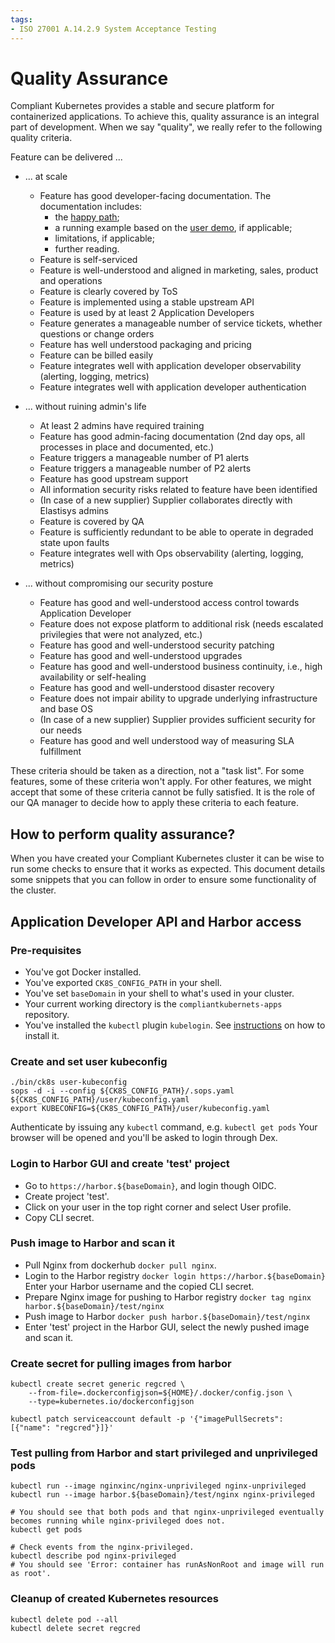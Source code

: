 ```yaml
---
tags:
- ISO 27001 A.14.2.9 System Acceptance Testing
---
```

# Quality Assurance

Compliant Kubernetes provides a stable and secure platform for containerized applications.
To achieve this, quality assurance is an integral part of development.
When we say "quality", we really refer to the following quality criteria.

Feature can be delivered ...

* ... at scale
    * Feature has good developer-facing documentation. The documentation includes:
        * the [happy path](https://en.wikipedia.org/wiki/Happy_path);
        * a running example based on the [user demo](https://github.com/elastisys/compliantkubernetes/tree/main/user-demo), if applicable;
        * limitations, if applicable;
        * further reading.
    * Feature is self-serviced
    * Feature is well-understood and aligned in marketing, sales, product and operations
    * Feature is clearly covered by ToS
    * Feature is implemented using a stable upstream API
    * Feature is used by at least 2 Application Developers
    * Feature generates a manageable number of service tickets, whether questions or change orders
    * Feature has well understood packaging and pricing
    * Feature can be billed easily
    * Feature integrates well with application developer observability (alerting, logging, metrics)
    * Feature integrates well with application developer authentication

* ... without ruining admin's life
    * At least 2 admins have required training
    * Feature has good admin-facing documentation (2nd day ops, all processes in place and documented, etc.)
    * Feature triggers a manageable number of P1 alerts
    * Feature triggers a manageable number of P2 alerts
    * Feature has good upstream support
    * All information security risks related to feature have been identified
    * (In case of a new supplier) Supplier collaborates directly with Elastisys admins
    * Feature is covered by QA
    * Feature is sufficiently redundant to be able to operate in degraded state upon faults
    * Feature integrates well with Ops observability (alerting, logging, metrics)

* ... without compromising our security posture
    * Feature has good and well-understood access control towards Application Developer
    * Feature does not expose platform to additional risk (needs escalated privilegies that were not analyzed, etc.)
    * Feature has good and well-understood security patching
    * Feature has good and well-understood upgrades
    * Feature has good and well-understood business continuity, i.e., high availability or self-healing
    * Feature has good and well-understood disaster recovery
    * Feature does not impair ability to upgrade underlying infrastructure and base OS
    * (In case of a new supplier) Supplier provides sufficient security for our needs
    * Feature has good and well understood way of measuring SLA fulfillment

These criteria should be taken as a direction, not a "task list".
For some features, some of these criteria won't apply.
For other features, we might accept that some of these criteria cannot be fully satisfied.
It is the role of our QA manager to decide how to apply these criteria to each feature.

## How to perform quality assurance?

When you have created your Compliant Kubernetes cluster it can be wise to run some checks to ensure that it works as expected.
This document details some snippets that you can follow in order to ensure some functionality of the cluster.

## Application Developer API and Harbor access

### Pre-requisites
- You've got Docker installed.
- You've exported `CK8S_CONFIG_PATH` in your shell.
- You've set `baseDomain` in your shell to what's used in your cluster.
- Your current working directory is the `compliantkubernets-apps` repository.
- You've installed the `kubectl` plugin `kubelogin`.
    See [instructions](https://github.com/int128/kubelogin#setup) on how to install it.

### Create and set user kubeconfig
```shellSession
./bin/ck8s user-kubeconfig
sops -d -i --config ${CK8S_CONFIG_PATH}/.sops.yaml ${CK8S_CONFIG_PATH}/user/kubeconfig.yaml
export KUBECONFIG=${CK8S_CONFIG_PATH}/user/kubeconfig.yaml
```
Authenticate by issuing any `kubectl` command, e.g. `kubectl get pods`
Your browser will be opened and you'll be asked to login through Dex.

### Login to Harbor GUI and create 'test' project
- Go to `https://harbor.${baseDomain}`, and login though OIDC.
- Create project 'test'.
- Click on your user in the top right corner and select User profile.
- Copy CLI secret.

### Push image to Harbor and scan it
- Pull Nginx from dockerhub `docker pull nginx`.
- Login to the Harbor registry `docker login https://harbor.${baseDomain}`
    Enter your Harbor username and the copied CLI secret.
- Prepare Nginx image for pushing to Harbor registry `docker tag nginx harbor.${baseDomain}/test/nginx`
- Push image to Harbor `docker push harbor.${baseDomain}/test/nginx`
- Enter 'test' project in the Harbor GUI, select the newly pushed image and scan it.

### Create secret for pulling images from harbor
```shellSession
kubectl create secret generic regcred \
    --from-file=.dockerconfigjson=${HOME}/.docker/config.json \
    --type=kubernetes.io/dockerconfigjson

kubectl patch serviceaccount default -p '{"imagePullSecrets": [{"name": "regcred"}]}'
```

### Test pulling from Harbor and start privileged and unprivileged pods
```shellSession
kubectl run --image nginxinc/nginx-unprivileged nginx-unprivileged
kubectl run --image harbor.${baseDomain}/test/nginx nginx-privileged

# You should see that both pods and that nginx-unprivileged eventually becomes running while nginx-privileged does not.
kubectl get pods

# Check events from the nginx-privileged.
kubectl describe pod nginx-privileged
# You should see 'Error: container has runAsNonRoot and image will run as root'.
```

### Cleanup of created Kubernetes resources
```shellSession
kubectl delete pod --all
kubectl delete secret regcred
```
